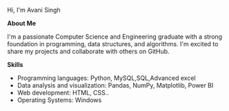 Hi, I'm Avani Singh

**About Me**

I'm a passionate Computer Science and Engineering graduate with a strong foundation in programming, data structures, and algorithms. I'm excited to share my projects and collaborate with others on GitHub.

**Skills**

- Programming languages: Python, MySQL,SQL,Advanced excel
- Data analysis and visualization: Pandas, NumPy, Matplotlib, Power BI
- Web development: HTML, CSS..
- Operating Systems: Windows

<!---
AvaniSingh1402/AvaniSingh1402 is a ✨ special ✨ repository because its `README.md` (this file) appears on your GitHub profile.
You can click the Preview link to take a look at your changes.
--->
